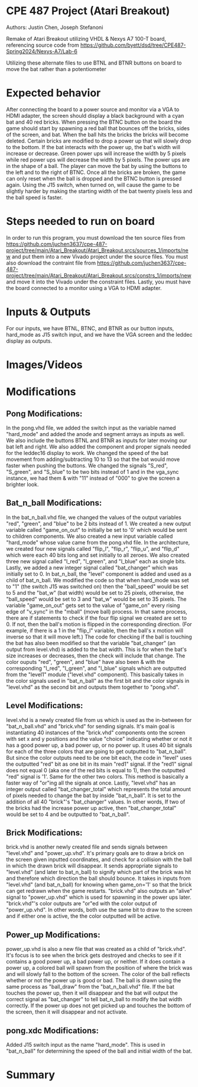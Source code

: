 # CPE 487 Project (Atari Breakout)
Authors: Justin Chen, Joseph Stefanoni

Remake of Atari Breakout utilizing VHDL & Nexys A7 100-T board, referencing source code from https://github.com/byett/dsd/tree/CPE487-Spring2024/Nexys-A7/Lab-6

Utilizing these alternate files to use BTNL and BTNR buttons on board to move the bat rather than a potentiometer

# Expected behavior
After connecting the board to a power source and monitor via a VGA to HDMI adapter, the screen should display a black background with a cyan bat and 40 red bricks. When pressing the BTNC button on the board the game should start by spawning a red ball that bounces off the bricks, sides of the screen, and bat. When the ball hits the bricks the bricks will become deleted. Certain bricks are modified to drop a power up that will slowly drop to the bottom. If the bat interacts with the power up, the bat's width will increase or decrease. Green power ups will increase the width by 5 pixels while red power ups will decrease the width by 5 pixels. The power ups are in the shape of a ball. The player can move the bat by using the buttons to the left and to the right of BTNC. Once all the bricks are broken, the game can only reset when the ball is dropped and the BTNC button is pressed again. Using the J15 switch, when turned on, will cause the game to be slightly harder by making the starting width of the bat twenty pixels less and the ball speed is faster.

# Steps needed to run on board
In order to run this program, you must download the ten source files from https://github.com/juchen3637/cpe-487-project/tree/main/Atari_Breakout/Atari_Breakout.srcs/sources_1/imports/new and put them into a new Vivado project under the source files. You must also download the contraint file from https://github.com/juchen3637/cpe-487-project/tree/main/Atari_Breakout/Atari_Breakout.srcs/constrs_1/imports/new and move it into the Vivado under the constraint files. Lastly, you must have the board connected to a monitor using a VGA to HDMI adapter.
# Inputs & Outputs
For our inputs, we have BTNL, BTNC, and BTNR as our button inputs, hard_mode as J15 switch input, and we have the VGA screen and the leddec display as outputs. 
# Images/Videos

# Modifications
  ## Pong Modifications:
  In the pong.vhd file, we added the switch input as the variable named "hard_mode" and added the anode and segment arrays as inputs as well. We also include the buttons BTNL and BTNR as inputs for later moving our bat left and right. We also added the component and proper signals needed for the leddec16 display to work. We changed the speed of the bat movement from adding/subtracting 10 to 13 so that the bat would move faster when pushing the buttons. We changed the signals "S_red", "S_green", and "S_blue" to be two bits instead of 1 and in the vga_sync instance, we had them & with "11" instead of "000" to give the screen a brighter look. 
  ## Bat_n_ball Modifications:
  In the bat_n_ball.vhd file, we changed the values of the output variables "red", "green", and "blue" to be 2 bits instead of 1. We created a new output variable called "game_on_out" to initially be set to '0' which would be sent to children components. We also created a new input variable called "hard_mode" whose value came from the pong.vhd file. In the architecture, we created four new signals called "flip_l", "flip_r", "flip_u", and "flip_d" which were each 40 bits long and set initially to all zeroes. We also created three new signal called "l_red", "l_green", and "l_blue" each as single bits. Lastly, we added a new integer signal called "bat_changer" which was initially set to 0. In bat_n_ball, the "level" component is added and used as a child of bat_n_ball. We modified the code so that when hard_mode was set to "1" (the switch J15 was switched on) then the "ball_speed" would be set to 5 and the "bat_w" (bat width) would be set to 25 pixels, otherwise, the "ball_speed" would be set to 3 and "bat_w" would be set to 35 pixels. The variable "game_on_out" gets set to the value of "game_on" every rising edge of "v_sync" in the "mball" (move ball) process. In that same process, there are if statements to check if the four flip signal we created are set to 0. If not, then the ball's motion is flipped in the corresponding direction. (For example, if there is a 1 in the "flip_l" variable, then the ball's x motion will inverse so that it will move left.) The code for checking if the ball is touching the bat has also been modified so that the variable "bat_changer" (an output from level.vhd) is added to the bat width. This is for when the bat's size increases or decreases, then the check will include that change. The color ouputs "red", "green", and "blue" have also been & with the corresponding "l_red", "l_green", and "l_blue" signals which are outputted from the "level1" module ("level.vhd" component). This basically takes in the color signals used in "bat_n_ball" as the first bit and the color signals in "level.vhd" as the second bit and outputs them together to "pong.vhd".
  ## Level Modifications:
  level.vhd is a newly created file from us which is used as the in-between for "bat_n_ball.vhd" and "brick.vhd" for sending signals. It's main goal is instantiating 40 instances of the "brick.vhd" components onto the screen with set x and y positions and the value "choice" indicating whether or not it has a good power up, a bad power up, or no power up. It uses 40 bit signals for each of the three colors that are going to get outputted to "bat_n_ball". But since the color outputs need to be one bit each, the code in "level" uses the outputted "red" bit as one bit in its main "red1" signal. If the "red1" signal does not equal 0 (aka one of the red bits is equal to 1), then the outputted "red" signal is '1'. Same for the other two colors. This method is basically a faster way of "or"ing all the signals at once. Lastly, "level.vhd" has an integer output called "bat_changer_total" which represents the total amount of pixels needed to change the bat by inside "bat_n_ball". It is set to the addition of all 40 "brick"'s "bat_changer" values. In other words, If two of the bricks had the increase power up active, then "bat_changer_total" would be set to 4 and be outputted to "bat_n_ball".
  ## Brick Modifications:
  brick.vhd is another newly created file and sends signals between "level.vhd" and "power_up.vhd". It's primary goals are to draw a brick on the screen given inputted coordinates, and check for a collision with the ball in which the drawn brick will disappear. It sends appropriate signals to "level.vhd" (and later to bat_n_ball) to signify which part of the brick was hit and therefore which direction the ball should bounce. It takes in inputs from "level.vhd" (and bat_n_ball) for knowing when game_on='1' so that the brick can get redrawn when the game restarts. "brick.vhd" also outputs an "alive" signal to "power_up.vhd" which is used for spawning in the power ups later. "brick.vhd"'s color outputs are "or"ed with the color output of "power_up.vhd". In other words, both use the same bit to draw to the screen and if either one is active, the the color outputted will be active.
  ## Power_up Modifications:
  power_up.vhd is also a new file that was created as a child of "brick.vhd". It's focus is to see when the brick gets destroyed and checks to see if it contains a good power up, a bad power up, or neither. If it does contain a power up, a colored ball will spawn from the position of where the brick was and will slowly fall to the bottom of the screen. The color of the ball reflects whether or not the power up is good or bad. The ball is drawn using the same process as "ball_draw" from the "bat_n_ball.vhd" file. If the bat touches the power up, then it will disappear and the bat will output the correct signal as "bat_changer" to tell bat_n_ball to modify the bat width correctly. If the power up does not get picked up and touches the bottom of the screen, then it will disappear and not activate.
## pong.xdc Modifications:
  Added J15 switch input as the name "hard_mode". This is used in "bat_n_ball" for determining the speed of the ball and initial width of the bat.

# Summary
